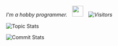 <p><em>I'm a hobby programmer.　<img src="https://media.giphy.com/media/WUlplcMpOCEmTGBtBW/giphy.gif" width="30" />　<img alt="Visitors" src="https://komarev.com/ghpvc/?username=TastSong&style=flat&labelColor=black&logo=github&label=PROFILE+VIEWS&color=29bf12"/></em></p>  

![Topic Stats](https://github-readme-stats.vercel.app/api?username=TastSong&show_icons=true&locale=cn&hide_border=true&theme=tokyonight&line_height=40) 

![Commit Stats](https://github-readme-activity-graph.vercel.app/graph?username=TastSong&theme=react-dark&point=66ccff) 


